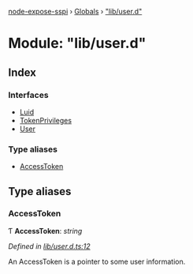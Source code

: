 [node-expose-sspi](../README.md) › [Globals](../globals.md) › ["lib/user.d"](_lib_user_d_.md)

# Module: "lib/user.d"

## Index

### Interfaces

* [Luid](../interfaces/_lib_user_d_.luid.md)
* [TokenPrivileges](../interfaces/_lib_user_d_.tokenprivileges.md)
* [User](../interfaces/_lib_user_d_.user.md)

### Type aliases

* [AccessToken](_lib_user_d_.md#accesstoken)

## Type aliases

###  AccessToken

Ƭ **AccessToken**: *string*

*Defined in [lib/user.d.ts:12](https://github.com/jlguenego/node-expose-sspi/blob/927f02c/lib/user.d.ts#L12)*

An AccessToken is a pointer to some user information.
